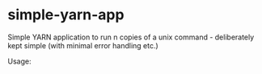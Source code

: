 simple-yarn-app
===============

Simple YARN application to run n copies of a unix command - deliberately kept simple (with minimal error handling etc.)

Usage:

  
    
